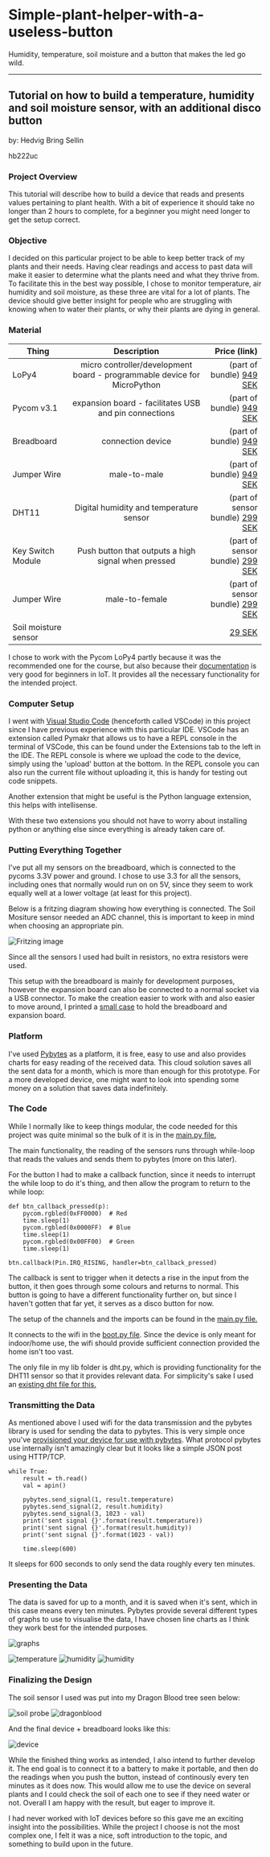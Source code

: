 # Simple-plant-helper-with-a-useless-button
Humidity, temperature, soil moisture and a button that makes the led go wild. 

____________________________________________________________________

## Tutorial on how to build a temperature, humidity and soil moisture sensor, with an additional disco button

by: Hedvig Bring Sellin

hb222uc

### Project Overview

This tutorial will describe how to build a device that reads and presents values pertaining to plant health.
With a bit of experience it should take no longer than 2 hours to complete, for a beginner you might need longer to get the setup correct.

### Objective

I decided on this particular project to be able to keep better track of my plants and their needs. Having clear readings and access to past data will make it easier to determine what the plants need and what they thrive from. To facilitate this in the best way possible, I chose to monitor temperature, air humidity and soil moisture, as these three are vital for a lot of plants. The device should give better insight for people who are struggling with knowing when to water their plants, or why their plants are dying in general. 

### Material

| Thing         | Description         | Price (link) |
| ------------- |:-------------:| -----:|
| LoPy4     | micro controller/development board - programmable device for MicroPython | (part of bundle) [949 SEK](https://www.electrokit.com/produkt/lnu-1dt305-tillampad-iot-lopy4-and-sensors-bundle/) |
| Pycom v3.1    | expansion board - facilitates USB and pin connections |   (part of bundle) [949 SEK](https://www.electrokit.com/produkt/lnu-1dt305-tillampad-iot-lopy4-and-sensors-bundle/) |
| Breadboard | connection device     | (part of bundle) [949 SEK](https://www.electrokit.com/produkt/lnu-1dt305-tillampad-iot-lopy4-and-sensors-bundle/) |
| Jumper Wire | male-to-male     | (part of bundle) [949 SEK](https://www.electrokit.com/produkt/lnu-1dt305-tillampad-iot-lopy4-and-sensors-bundle/) |
| DHT11 | Digital humidity and temperature sensor    | (part of sensor bundle) [299 SEK](https://www.electrokit.com/produkt/sensor-kit-26-moduler/) |
| Key Switch Module | Push button that outputs a high signal when pressed   | (part of sensor bundle) [299 SEK](https://www.electrokit.com/produkt/sensor-kit-26-moduler/) |
| Jumper Wire | male-to-female    | (part of sensor bundle) [299 SEK](https://www.electrokit.com/produkt/sensor-kit-26-moduler/) |
| Soil moisture sensor |      | [29 SEK](https://www.electrokit.com/produkt/jordfuktighetssensor/) |

I chose to work with the Pycom LoPy4 partly because it was the recommended one for the course, but also because their [documentation](https://docs.pycom.io) is very good for beginners in IoT. It provides all the necessary functionality for the intended project. 

### Computer Setup

I went with [Visual Studio Code](https://code.visualstudio.com) (henceforth called VSCode) in this project since I have previous experience with this particular IDE. VSCode has an extension called Pymakr that allows us to have a REPL console in the terminal of VSCode, this can be found under the Extensions tab to the left in the IDE. The REPL console is where we upload the code to the device, simply using the 'upload' button at the bottom. In the REPL console you can also run the current file without uploading it, this is handy for testing out code snippets.

Another extension that might be useful is the Python language extension, this helps with intellisense.

With these two extensions you should not have to worry about installing python or anything else since everything is already taken care of. 

### Putting Everything Together

I've put all my sensors on the breadboard, which is connected to the pycoms 3.3V power and ground. I chose to use 3.3 for all the sensors, including ones that normally would run on on 5V, since they seem to work equally well at a lower voltage (at least for this project). 

Below is a fritzing diagram showing how everything is connected. The Soil Mositure sensor needed an ADC channel, this is important to keep in mind when choosing an appropriate pin. 

![Fritzing image](https://github.com/HedvigBring/Simple-plant-helper-with-a-useless-button/blob/main/PlantButton_bb.png)

Since all the sensors I used had built in resistors, no extra resistors were used. 

This setup with the breadboard is mainly for development purposes, however the expansion board can also be connected to a normal socket via a USB connector. To make the creation easier to work with and also easier to move around, I printed a [small case](https://github.com/HedvigBring/Pycom-Breadboard-Case) to hold the breadboard and expansion board.

### Platform

I've used [Pybytes](https://pybytes.pycom.io) as a platform, it is free, easy to use and also provides charts for easy reading of the received data. This cloud solution saves all the sent data for a month, which is more than enough for this prototype. For a more developed device, one might want to look into spending some money on a solution that saves data indefinitely.

### The Code

While I normally like to keep things modular, the code needed for this project was quite minimal so the bulk of it is in the [main.py file.](https://github.com/HedvigBring/Simple-plant-helper-with-a-useless-button/blob/main/main.py) 

The main functionality, the reading of the sensors runs through while-loop that reads the values and sends them to pybytes (more on this later).

For the button I had to make a callback function, since it needs to interrupt the while loop to do it's thing, and then allow the program to return to the while loop:

```
def btn_callback_pressed(p):
    pycom.rgbled(0xFF0000)  # Red
    time.sleep(1)
    pycom.rgbled(0x0000FF)  # Blue
    time.sleep(1)
    pycom.rgbled(0x00FF00)  # Green
    time.sleep(1)

btn.callback(Pin.IRQ_RISING, handler=btn_callback_pressed)
```

The callback is sent to trigger when it detects a rise in the input from the button, it then goes through some colours and returns to normal. This button is going to have a different functionality further on, but since I haven't gotten that far yet, it serves as a disco button for now. 

The setup of the channels and the imports can be found in the [main.py file.](https://github.com/HedvigBring/Simple-plant-helper-with-a-useless-button/blob/main/main.py)

It connects to the wifi in the [boot.py file](https://github.com/HedvigBring/Simple-plant-helper-with-a-useless-button/blob/main/boot.py). 
Since the device is only meant for indoor/home use, the wifi should provide sufficient connection provided the home isn't too vast.

The only file in my lib folder is dht.py, which is providing functionality for the DHT11 sensor so that it provides relevant data. For simplicity's sake I used an [existing dht file for this.](https://github.com/iot-lnu/applied-iot/blob/master/sensor-examples/DHT11%20%26%20DHT22%20-%20Humidity%20%26%20Temperature%20Sensor/lib/dht.py)

### Transmitting the Data

As mentioned above I used wifi for the data transmission and the pybytes library is used for sending the data to pybytes. This is very simple once you've [provisioned your device for use with pybytes](https://docs.pycom.io/pybytes/gettingstarted/). What protocol pybytes use internally isn't amazingly clear but it looks like a simple JSON post using HTTP/TCP. 
```
while True:
    result = th.read()
    val = apin()

    pybytes.send_signal(1, result.temperature)
    pybytes.send_signal(2, result.humidity)
    pybytes.send_signal(3, 1023 - val)
    print('sent signal {}'.format(result.temperature))
    print('sent signal {}'.format(result.humidity))
    print('sent signal {}'.format(1023 - val))

    time.sleep(600)
```
It sleeps for 600 seconds to only send the data roughly every ten minutes.

### Presenting the Data

The data is saved for up to a month, and it is saved when it's sent, which in this case means every ten minutes. Pybytes provide several different types of graphs to use to visualise the data, I have chosen line charts as I think they work best for the intended purposes.

![graphs](https://github.com/HedvigBring/Simple-plant-helper-with-a-useless-button/blob/main/graphs.JPG)

![temperature](https://github.com/HedvigBring/Simple-plant-helper-with-a-useless-button/blob/main/graphs/temperature.png)
![humidity](https://github.com/HedvigBring/Simple-plant-helper-with-a-useless-button/blob/main/graphs/humidity.png)
![humidity](https://github.com/HedvigBring/Simple-plant-helper-with-a-useless-button/blob/main/graphs/soilmoisture.png)

### Finalizing the Design

The soil sensor I used was put into my Dragon Blood tree seen below: 

![soil probe](https://github.com/HedvigBring/Simple-plant-helper-with-a-useless-button/blob/main/Probe.jpg)
![dragonblood](https://github.com/HedvigBring/Simple-plant-helper-with-a-useless-button/blob/main/plant.jpg)

And the final device + breadboard looks like this:

![device](https://github.com/HedvigBring/Simple-plant-helper-with-a-useless-button/blob/main/device.jpg)

While the finished thing works as intended, I also intend to further develop it. The end goal is to connect it to a battery to make it portable, and then do the readings when you push the button, instead of continously every ten minutes as it does now. This would allow me to use the device on several plants and I could check the soil of each one to see if they need water or not. Overall I am happy with the result, but eager to improve it.

I had never worked with IoT devices before so this gave me an exciting insight into the possibilities. While the project I choose is not the most complex one, I felt it was a nice, soft introduction to the topic, and something to build upon in the future.
